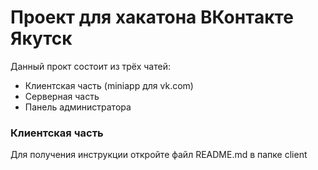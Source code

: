 # Проект для хакатона ВКонтакте Якутск

Данный прокт состоит из трёх чатей:
- Клиентская часть (miniapp для vk.com)
- Серверная часть
- Панель администратора

### Клиентская часть
Для получения инструкции откройте файл README.md в папке client
